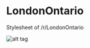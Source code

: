 # LondonOntario
Stylesheet of /r/LondonOntario

![alt tag](https://raw.githubusercontent.com/Flexxkii/LondonOntario/master/screenshot.png)
